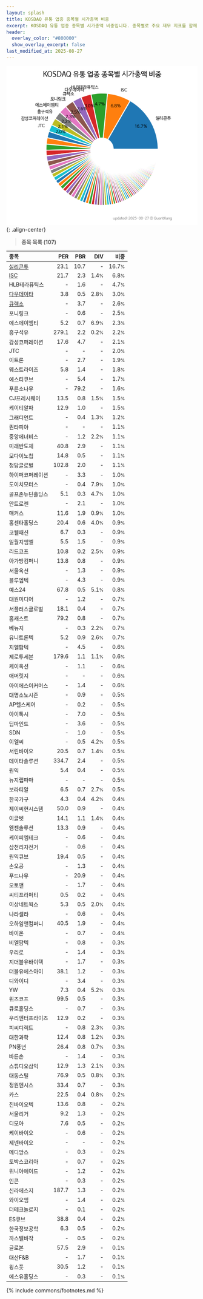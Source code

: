 ```yaml
---
layout: splash
title: KOSDAQ 유통 업종 종목별 시가총액 비중
excerpt: KOSDAQ 유통 업종 종목별 시가총액 비중입니다. 종목별로 주요 재무 지표를 함께 표시합니다.
header:
  overlay_color: "#800000"
  show_overlay_excerpt: false
last_modified_at: 2025-08-27
---
```



![KOSDAQ 유통 업종 종목별 시가총액 비중](/stats/sector/images/kosdaq_업종_유통_종목.png){: .align-center}


> **종목 목록 (107)**<a id="list"></a>

| **종목** | **PER** | **PBR** | **DIV** | **비중** |
| :------- | ------: | ------: | ------: | -------: |
| [실리콘투](/257720/) | 23.1 | 10.7 | - | 16.7<small>%</small> |
| [ISC](/095340/) | 21.7 | 2.3 | 1.4<small>%</small> | 6.8<small>%</small> |
| HLB테라퓨틱스 | - | 1.6 | - | 4.7<small>%</small> |
| [다우데이타](/032190/) | 3.8 | 0.5 | 2.8<small>%</small> | 3.0<small>%</small> |
| [큐렉소](/060280/) | - | 3.7 | - | 2.6<small>%</small> |
| 포니링크 | - | 0.6 | - | 2.5<small>%</small> |
| 에스에이엠티 | 5.2 | 0.7 | 6.9<small>%</small> | 2.3<small>%</small> |
| 흥구석유 | 279.1 | 2.2 | 0.2<small>%</small> | 2.2<small>%</small> |
| 감성코퍼레이션 | 17.6 | 4.7 | - | 2.1<small>%</small> |
| JTC | - | - | - | 2.0<small>%</small> |
| 이트론 | - | 2.7 | - | 1.9<small>%</small> |
| 웨스트라이즈 | 5.8 | 1.4 | - | 1.8<small>%</small> |
| 에스티큐브 | - | 5.4 | - | 1.7<small>%</small> |
| 푸른소나무 | - | 79.2 | - | 1.6<small>%</small> |
| CJ프레시웨이 | 13.5 | 0.8 | 1.5<small>%</small> | 1.5<small>%</small> |
| 케이티알파 | 12.9 | 1.0 | - | 1.5<small>%</small> |
| 그래디언트 | - | 0.4 | 1.3<small>%</small> | 1.2<small>%</small> |
| 퀀타피아 | - | - | - | 1.1<small>%</small> |
| 중앙에너비스 | - | 1.2 | 2.2<small>%</small> | 1.1<small>%</small> |
| 미래반도체 | 40.8 | 2.9 | - | 1.1<small>%</small> |
| 모다이노칩 | 14.8 | 0.5 | - | 1.1<small>%</small> |
| 청담글로벌 | 102.8 | 2.0 | - | 1.1<small>%</small> |
| 하이퍼코퍼레이션 | - | 3.3 | - | 1.0<small>%</small> |
| 도이치모터스 | - | 0.4 | 7.9<small>%</small> | 1.0<small>%</small> |
| 골프존뉴딘홀딩스 | 5.1 | 0.3 | 4.7<small>%</small> | 1.0<small>%</small> |
| 안트로젠 | - | 2.1 | - | 1.0<small>%</small> |
| 매커스 | 11.6 | 1.9 | 0.9<small>%</small> | 1.0<small>%</small> |
| 홈센타홀딩스 | 20.4 | 0.6 | 4.0<small>%</small> | 0.9<small>%</small> |
| 코웰패션 | 6.7 | 0.3 | - | 0.9<small>%</small> |
| 일월지엠엘 | 5.5 | 1.5 | - | 0.9<small>%</small> |
| 리드코프 | 10.8 | 0.2 | 2.5<small>%</small> | 0.9<small>%</small> |
| 아가방컴퍼니 | 13.8 | 0.8 | - | 0.9<small>%</small> |
| 서울옥션 | - | 1.3 | - | 0.9<small>%</small> |
| 블루엠텍 | - | 4.3 | - | 0.9<small>%</small> |
| 예스24 | 67.8 | 0.5 | 5.1<small>%</small> | 0.8<small>%</small> |
| 대원미디어 | - | 1.2 | - | 0.7<small>%</small> |
| 서플러스글로벌 | 18.1 | 0.4 | - | 0.7<small>%</small> |
| 홈캐스트 | 79.2 | 0.8 | - | 0.7<small>%</small> |
| 베뉴지 | - | 0.3 | 2.2<small>%</small> | 0.7<small>%</small> |
| 유니트론텍 | 5.2 | 0.9 | 2.6<small>%</small> | 0.7<small>%</small> |
| 지엘팜텍 | - | 4.5 | - | 0.6<small>%</small> |
| 제로투세븐 | 179.6 | 1.1 | 1.1<small>%</small> | 0.6<small>%</small> |
| 케이옥션 | - | 1.1 | - | 0.6<small>%</small> |
| 애머릿지 | - | - | - | 0.6<small>%</small> |
| 아이에스이커머스 | - | 1.4 | - | 0.6<small>%</small> |
| 대명소노시즌 | - | 0.9 | - | 0.5<small>%</small> |
| AP헬스케어 | - | 0.2 | - | 0.5<small>%</small> |
| 아이톡시 | - | 7.0 | - | 0.5<small>%</small> |
| 딥마인드 | - | 3.6 | - | 0.5<small>%</small> |
| SDN | - | 1.0 | - | 0.5<small>%</small> |
| 이엘씨 | - | 0.5 | 4.2<small>%</small> | 0.5<small>%</small> |
| 서린바이오 | 20.5 | 0.7 | 1.4<small>%</small> | 0.5<small>%</small> |
| 데이타솔루션 | 334.7 | 2.4 | - | 0.5<small>%</small> |
| 원익 | 5.4 | 0.4 | - | 0.5<small>%</small> |
| 뉴지랩파마 | - | - | - | 0.5<small>%</small> |
| 보라티알 | 6.5 | 0.7 | 2.7<small>%</small> | 0.5<small>%</small> |
| 한국가구 | 4.3 | 0.4 | 4.2<small>%</small> | 0.4<small>%</small> |
| 제이씨현시스템 | 50.0 | 0.9 | - | 0.4<small>%</small> |
| 이글벳 | 14.1 | 1.1 | 1.4<small>%</small> | 0.4<small>%</small> |
| 엠젠솔루션 | 13.3 | 0.9 | - | 0.4<small>%</small> |
| 케이피엠테크 | - | 0.6 | - | 0.4<small>%</small> |
| 삼천리자전거 | - | 0.6 | - | 0.4<small>%</small> |
| 원익큐브 | 19.4 | 0.5 | - | 0.4<small>%</small> |
| 손오공 | - | 1.3 | - | 0.4<small>%</small> |
| 푸드나무 | - | 20.9 | - | 0.4<small>%</small> |
| 오토앤 | - | 1.7 | - | 0.4<small>%</small> |
| 씨티프라퍼티 | 0.5 | 0.2 | - | 0.4<small>%</small> |
| 이상네트웍스 | 5.3 | 0.5 | 2.0<small>%</small> | 0.4<small>%</small> |
| 나라셀라 | - | 0.6 | - | 0.4<small>%</small> |
| 오하임앤컴퍼니 | 40.5 | 1.9 | - | 0.4<small>%</small> |
| 바이온 | - | 0.7 | - | 0.4<small>%</small> |
| 비엘팜텍 | - | 0.8 | - | 0.3<small>%</small> |
| 우리로 | - | 1.4 | - | 0.3<small>%</small> |
| 지더블유바이텍 | - | 1.7 | - | 0.3<small>%</small> |
| 더블유에스아이 | 38.1 | 1.2 | - | 0.3<small>%</small> |
| 디와이디 | - | 3.4 | - | 0.3<small>%</small> |
| YW | 7.3 | 0.4 | 5.2<small>%</small> | 0.3<small>%</small> |
| 위즈코프 | 99.5 | 0.5 | - | 0.3<small>%</small> |
| 큐로홀딩스 | - | 0.7 | - | 0.3<small>%</small> |
| 우리엔터프라이즈 | 12.9 | 0.2 | - | 0.3<small>%</small> |
| 피씨디렉트 | - | 0.8 | 2.3<small>%</small> | 0.3<small>%</small> |
| 대한과학 | 12.4 | 0.8 | 1.2<small>%</small> | 0.3<small>%</small> |
| PN풍년 | 26.4 | 0.8 | 0.7<small>%</small> | 0.3<small>%</small> |
| 바른손 | - | 1.4 | - | 0.3<small>%</small> |
| 스튜디오삼익 | 12.9 | 1.3 | 2.1<small>%</small> | 0.3<small>%</small> |
| 대동스틸 | 76.9 | 0.5 | 0.8<small>%</small> | 0.3<small>%</small> |
| 정원엔시스 | 33.4 | 0.7 | - | 0.3<small>%</small> |
| 카스 | 22.5 | 0.4 | 0.8<small>%</small> | 0.2<small>%</small> |
| 진바이오텍 | 13.6 | 0.8 | - | 0.2<small>%</small> |
| 서울리거 | 9.2 | 1.3 | - | 0.2<small>%</small> |
| 디모아 | 7.6 | 0.5 | - | 0.2<small>%</small> |
| 케이바이오 | - | 0.6 | - | 0.2<small>%</small> |
| 제넨바이오 | - | - | - | 0.2<small>%</small> |
| 메디앙스 | - | 0.3 | - | 0.2<small>%</small> |
| 토박스코리아 | - | 0.7 | - | 0.2<small>%</small> |
| 위니아에이드 | - | 1.2 | - | 0.2<small>%</small> |
| 인콘 | - | 0.3 | - | 0.2<small>%</small> |
| 신라에스지 | 187.7 | 1.3 | - | 0.2<small>%</small> |
| 와이오엠 | - | 1.4 | - | 0.2<small>%</small> |
| 더테크놀로지 | - | 0.1 | - | 0.2<small>%</small> |
| ES큐브 | 38.8 | 0.4 | - | 0.2<small>%</small> |
| 한국정보공학 | 6.3 | 0.5 | - | 0.2<small>%</small> |
| 까스텔바작 | - | 0.5 | - | 0.2<small>%</small> |
| 글로본 | 57.5 | 2.9 | - | 0.1<small>%</small> |
| 대산F&B | - | 1.7 | - | 0.1<small>%</small> |
| 윙스풋 | 30.5 | 1.2 | - | 0.1<small>%</small> |
| 에스유홀딩스 | - | 0.3 | - | 0.1<small>%</small> |

{% include commons/footnotes.md %}
